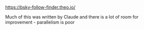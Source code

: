 https://bsky-follow-finder.theo.io/

Much of this was written by Claude and there is a lot of room for improvement - parallelism is poor
